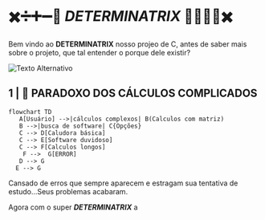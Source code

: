 #         ✖️➗➕➖🟰 ***DETERMINATRIX*** 🟰➖➕➗✖️

Bem vindo ao **DETERMINATRIX** nosso projeo de C, antes de saber mais sobre o projeto, que tal entender o porque dele existir?

<img src="https://img.freepik.com/vetores-gratis/ilustracao-de-formulas-quimicas_53876-18348.jpg?t=st=1728068074~exp=1728071674~hmac=8fc7faaf2b77d8382568cee20cc19097e85acfbc58b82ed0c34ebd3c4ec0a1a2&w=1380" alt="Texto Alternativo">

  ## 1 | 🔣 PARADOXO DOS CÁLCULOS COMPLICADOS
 ```mermaid
flowchart TD
    A[Usuário] -->|cálculos complexos| B(Calculos com matriz)
    B -->|busca de software| C{Opções}
    C --> D[Caludora básica]
    C --> E[Software duvidoso]
    C --> F[Calculos longos]
     F -->  G[ERROR]
    D --> G
   E --> G
```
Cansado de erros que sempre aparecem e estragam sua tentativa de estudo...Seus problemas acabaram.

Agora com o super ***DETERMINATRIX*** a
